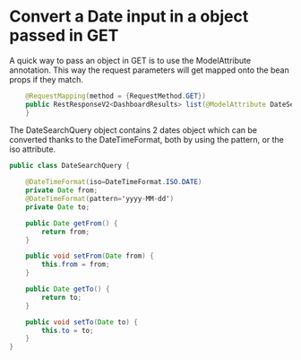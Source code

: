# Convert a Date input in a object passed in GET

A quick way to pass an object in GET is to use the ModelAttribute annotation.
This way the request parameters will get mapped onto the bean props if they match.


```java
    @RequestMapping(method = {RequestMethod.GET})
    public RestResponseV2<DashboardResults> list(@ModelAttribute DateSearchQuery searchQuery) {
    }
```

The DateSearchQuery object contains 2 dates object which can be converted thanks to the DateTimeFormat, both by using the pattern, or the iso attribute.

```java
public class DateSearchQuery {
    
    @DateTimeFormat(iso=DateTimeFormat.ISO.DATE)
    private Date from;
    @DateTimeFormat(pattern='yyyy-MM-dd')
    private Date to;

    public Date getFrom() {
        return from;
    }

    public void setFrom(Date from) {
        this.from = from;
    }

    public Date getTo() {
        return to;
    }

    public void setTo(Date to) {
        this.to = to;
    }
}
```